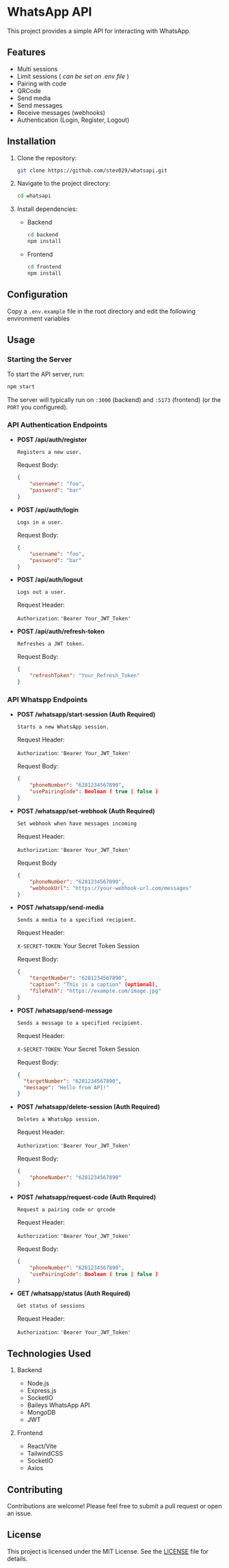 # WhatsApp API

This project provides a simple API for interacting with WhatsApp.

## Features

- Multi sessions
- Limit sessions ( *can be set on .env file* )
- Pairing with code
- QRCode
- Send media
- Send messages
- Receive messages (webhooks)
- Authentication (Login, Register, Logout)

## Installation

1. Clone the repository:

   ```bash
   git clone https://github.com/stev029/whatsapi.git
   ```

2. Navigate to the project directory:

   ```bash
   cd whatsapi
   ```

3. Install dependencies:
    - Backend

        ```bash
        cd backend
        npm install
        ```

    - Frontend

        ```bash
        cd frontend
        npm install
        ```

## Configuration

Copy a `.env.example` file in the root directory and edit the following environment variables

## Usage

### Starting the Server

To start the API server, run:

```bash
npm start
```

The server will typically run on `:3000` (backend) and `:5173` (frontend) (or the `PORT` you configured).

### API Authentication Endpoints

- **POST /api/auth/register**

    `Registers a new user.`

    Request Body:

    ```json
    {
        "username": "foo",
        "password": "bar"
    }
    ```

- **POST /api/auth/login**

    `Logs in a user.`

    Request Body:

    ```json
    {
        "username": "foo",
        "password": "bar"
    }

- **POST /api/auth/logout**

    `Logs out a user.`

    Request Header:

    `Authorization`: `'Bearer Your_JWT_Token'`

- **POST /api/auth/refresh-token**

    `Refreshes a JWT token.`

    Request Body:

    ```json
    {
        "refreshToken": "Your_Refresh_Token"
    }
    ```

### API Whatspp Endpoints

- **POST /whatsapp/start-session (Auth Required)**

    `Starts a new WhatsApp session.`

    Request Header:

    `Authorization`: `'Bearer Your_JWT_Token'`

    Request Body:

    ```json
    {
        "phoneNumber": "6281234567890",
        "usePairingCode": Boolean ( true | false )
    }
    ```

- **POST /whatsapp/set-webhook (Auth Required)**

    `Set webhook when have messages incoming`

    Request Header:

    `Authorization`: `'Bearer Your_JWT_Token'`

    Request Body

    ```json
    {
        "phoneNumber": "6281234567890",
        "webhookUrl": "https://your-webhook-url.com/messages"
    }
    ```

- **POST /whatsapp/send-media**

    `Sends a media to a specified recipient.`

    Request Header:

    `X-SECRET-TOKEN`: Your Secret Token Session

    Request Body:

    ```json
    {
        "targetNumber": "6281234567890",
        "caption": "This is a caption" (optional),
        "filePath": "https://example.com/image.jpg"
    }
    ```

- **POST /whatsapp/send-message**

  `Sends a message to a specified recipient.`

  Request Header:

  `X-SECRET-TOKEN`: Your Secret Token Session
  
  Request Body:

  ```json
  {
    "targetNumber": "6281234567890",
    "message": "Hello from API!"
  }
  ```

- **POST /whatsapp/delete-session (Auth Required)**

    `Deletes a WhatsApp session.`

    Request Header:

    `Authorization`: `'Bearer Your_JWT_Token'`

    Request Body:

    ```json
    {
        "phoneNumber": "6281234567890"
    }
    ```

- **POST /whatsapp/request-code (Auth Required)**

    `Request a pairing code or qrcode`

    Request Header:

    `Authorization`: `'Bearer Your_JWT_Token'`

    Request Body:

    ```json
    {
        "phoneNumber": "6281234567890",
        "usePairingCode": Boolean ( true | false )
    }
    ```

- **GET /whatsapp/status (Auth Required)**

    `Get status of sessions`

    Request Header:

    `Authorization`: `'Bearer Your_JWT_Token'`

## Technologies Used

1. Backend
    - Node.js
    - Express.js
    - SocketIO
    - Baileys WhatsApp API
    - MongoDB
    - JWT

2. Frontend
    - React/Vite
    - TailwindCSS
    - SocketIO
    - Axios

## Contributing

Contributions are welcome! Please feel free to submit a pull request or open an issue.

## License

This project is licensed under the MIT License. See the [LICENSE](LICENSE) file for details.

